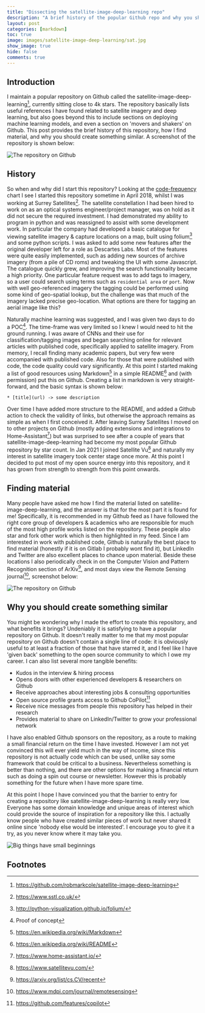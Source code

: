 ```yaml
---
title: "Dissecting the satellite-image-deep-learning repo"
description: "A brief history of the popular Github repo and why you should create something similar"
layout: post
categories: [markdown]
toc: true
image: images/satellite-image-deep-learning/sat.jpg
show_image: true
hide: false
comments: true
---
```

## Introduction
I maintain a popular repository on Github called the satellite-image-deep-learning[^1], currently sitting close to 4k stars. The repository basically lists useful references I have found related to satellite imagery and deep learning, but also goes beyond this to include sections on deploying machine learning models, and even a section on 'movers and shakers' on Github. This post provides the brief history of this repository, how I find material, and why you should create something similar. A screenshot of the repository is shown below:

![](https://raw.githubusercontent.com/robmarkcole/blog/master/images/satellite-image-deep-learning/main.jpg "The repository on Github")

## History
So when and why did I start this repository? Looking at the [code-frequency](https://github.com/robmarkcole/satellite-image-deep-learning/graphs/code-frequency) chart I see I started this repository sometime in April 2018, whilst I was working at Surrey Satellites[^2]. The satellite constellation I had been hired to work on as an optical systems engineer/project manager, was on hold as it did not secure the required investment. I had demonstrated my ability to program in python and was reassigned to assist with some development work. In particular the company had developed a basic catalogue for viewing satellite imagery & capture locations on a map, built using folium[^3] and some python scripts. I was asked to add some new features after the original developer left for a role as Descartes Labs. Most of the features were quite easily implemented, such as adding new sources of archive imagery (from a pile of CD roms) and tweaking the UI with some Javascript. The catalogue quickly grew, and improving the search functionality became a high priority. One particular feature request was to add tags to imagery, so a user could search using terms such as `residential area` or `port`. Now with well geo-referenced imagery the tagging could be performed using some kind of geo-spatial lookup, but the challenge was that much of the imagery lacked precise geo-location. What options are there for tagging an aerial image like this? 

Naturally machine learning was suggested, and I was given two days to do a POC[^4]. The time-frame was very limited so I knew I would need to hit the ground running. I was aware of CNNs and their use for classification/tagging images and began searching online for relevant articles with published code, specifically applied to satellite imagery. From memory, I recall finding many academic papers, but very few were accompanied with published code. Also for those that were published with code, the code quality could vary significantly. At this point I started making a list of good resources using Markdown[^5] in a simple README[^6] and (with permission) put this on Github. Creating a list in markdown is very straight-forward, and the basic syntax is shown below:

```
* [title](url) -> some description
```

Over time I have added more structure to the README, and added a Github action to check the validity of links, but otherwise the approach remains as simple as when I first conceived it. After leaving Surrey Satellites I moved on to other projects on Github (mostly adding extensions and integrations to Home-Assistant[^7]) but was surprised to see after a couple of years that satellite-image-deep-learning had become my most popular Github repository by star count. In Jan 2021 I joined Satellite Vu[^8] and naturally my interest in satellite imagery took center stage once more. At this point I decided to put most of my open source energy into this repository, and it has grown from strength to strength from this point onwards.

## Finding material
Many people have asked me how I find the material listed on satellite-image-deep-learning, and the answer is that for the most part it is found for me! Specifically, it is recommended in my Github feed as I have followed the right core group of developers & academics who are responsible for much of the most high profile works listed on the repository. These people also star and fork other work which is then highlighted in my feed. Since I am interested in work with published code, Github is naturally the best place to find material (honestly if it is on Gitlab I probably wont find it), but LinkedIn and Twitter are also excellent places to chance upon material. Beside these locations I also periodically check in on the Computer Vision and Pattern Recognition section of ArXiv[^9], and most days view the Remote Sensing journal[^10], screenshot below:

![](https://raw.githubusercontent.com/robmarkcole/blog/master/images/satellite-image-deep-learning/journal.jpg "The repository on Github")

## Why you should create something similar
You might be wondering why I made the effort to create this repository, and what benefits it brings? Undeniably it is satisfying to have a popular repository on Github. It doesn't really matter to me that my most popular repository on Github doesn't contain a single line of code: it is obviously useful to at least a fraction of those that have starred it, and I feel like I have 'given back' something to the open source community to which I owe my career. I can also list several more tangible benefits:

- Kudos in the interview & hiring process
- Opens doors with other experienced developers & researchers on Github
- Receive approaches about interesting jobs & consulting opportunities
- Open source profile grants access to Github CoPilot[^11]
- Receive nice messages from people this repository has helped in their research
- Provides material to share on LinkedIn/Twitter to grow your professional network

I have also enabled Github sponsors on the repository, as a route to making a small financial return on the time I have invested. However I am not yet convinced this will ever yield much in the way of income, since this repository is not actually code which can be used, unlike say some framework that could be critical to a business. Nevertheless something is better than nothing, and there are other options for making a financial return such as doing a spin out course or newsletter. However this is probably something for the future when I have more spare time.

At this point I hope I have convinced you that the barrier to entry for creating a repository like satellite-image-deep-learning is really very low. Everyone has some domain knowledge and unique areas of interest which could provide the source of inspiration for a repository like this. I actually know people who have created similar pieces of work but never shared it online since 'nobody else would be interested'. I encourage you to give it a try, as you never know where it may take you.

![](https://raw.githubusercontent.com/robmarkcole/blog/master/images/satellite-image-deep-learning/acorn.jpg "Big things have small beginnings")

## Footnotes
[^1]: https://github.com/robmarkcole/satellite-image-deep-learning
[^2]: https://www.sstl.co.uk/
[^3]: http://python-visualization.github.io/folium/
[^4]: Proof of concept
[^5]: https://en.wikipedia.org/wiki/Markdown
[^6]: https://en.wikipedia.org/wiki/README
[^7]: https://www.home-assistant.io/
[^8]: https://www.satellitevu.com/
[^9]: https://arxiv.org/list/cs.CV/recent
[^10]: https://www.mdpi.com/journal/remotesensing
[^11]: https://github.com/features/copilot